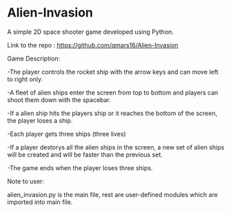 # Alien-Invasion
A simple 2D space shooter game developed using Python.

Link to the repo : https://github.com/qmars16/Alien-Invasion 

Game Description:

-The player controls the rocket ship with the arrow keys and can move left to right only.

-A fleet of alien ships enter the screen from top to bottom and players can shoot them down 
with the spacebar.

-If a alien ship hits the players ship or it reaches the bottom of the screen, 
the player loses a ship. 

-Each player gets three ships (three lives)

-If a player destorys all the alien ships in the screen, a new set of alien ships will be created 
and will be faster than the previous set.

-The game ends when the player loses three ships.

Note to user:

alien_invasion.py is the main file, rest are user-defined modules which are imported into main file.



                                            
